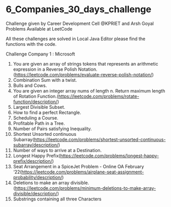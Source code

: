 # 6_Companies_30_days_challenge
Challenge given by Career Development Cell @KPRIET and Arsh Goyal Problems Available at LeetCode

All these challenges are solved in Local Java Editor please find the functions with the code.

Challenge Company 1 : Microsoft 
1.	You are given an array of strings tokens that represents an arithmetic expression in a Reverse Polish Notation.(https://leetcode.com/problems/evaluate-reverse-polish-notation/)
2.	Combination Sum with a twist.
3.	Bulls and Cows.
4.	You are given an integer array nums of length n. Return maximum length of Rotation Function.(https://leetcode.com/problems/rotate-function/description/)
5.	Largest Divisible Subset.
6.	How to find a perfect Rectangle.
7.	Scheduling a Course.
8.	Profitable Path in a Tree.
9.	Number of Pairs satisfying Inequality.
10.	Shortest Unsorted continuous Subarray(https://leetcode.com/problems/shortest-unsorted-continuous-subarray/description/)
11.	Number of ways to arrive at a Destination.
12.	Longest Happy Prefix(https://leetcode.com/problems/longest-happy-prefix/description/)
13.	Seat Arrangement in a SpiceJet Problem - Online OA February ‘22(https://leetcode.com/problems/airplane-seat-assignment-probability/description/)
14.	Deletions to make an array divisible.(https://leetcode.com/problems/minimum-deletions-to-make-array-divisible/description/)
15.	Substrings containing all three Characters
